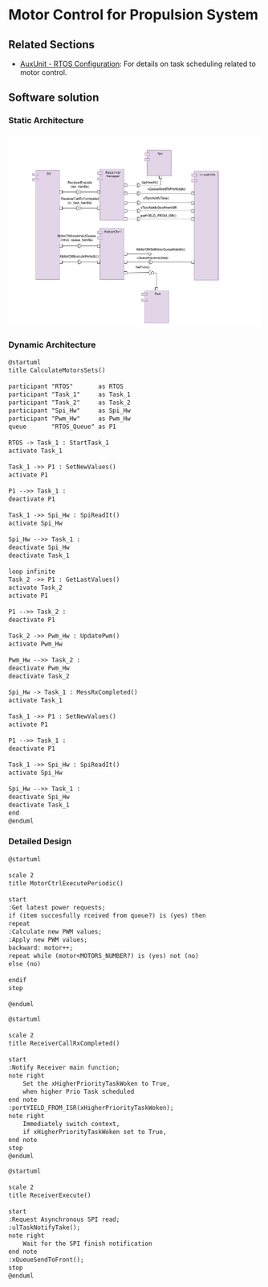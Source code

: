 # Motor Control for Propulsion System

## Related Sections
- [AuxUnit - RTOS Configuration](aux_unit-rtos.md): For details on task scheduling related to motor control.

## Software solution

### Static Architecture
![alt text](/images/MotorCtrlArchitecture.drawio.png)

### Dynamic Architecture
```puml
@startuml
title CalculateMotorsSets()

participant "RTOS"       as RTOS
participant "Task_1"     as Task_1
participant "Task_2"     as Task_2
participant "Spi_Hw"     as Spi_Hw
participant "Pwm_Hw"     as Pwm_Hw
queue       "RTOS_Queue" as P1

RTOS -> Task_1 : StartTask_1
activate Task_1

Task_1 ->> P1 : SetNewValues()
activate P1

P1 -->> Task_1 :
deactivate P1

Task_1 ->> Spi_Hw : SpiReadIt()
activate Spi_Hw 

Spi_Hw -->> Task_1 :
deactivate Spi_Hw
deactivate Task_1

loop infinite
Task_2 ->> P1 : GetLastValues()
activate Task_2
activate P1

P1 -->> Task_2 : 
deactivate P1

Task_2 ->> Pwm_Hw : UpdatePwm()
activate Pwm_Hw

Pwm_Hw -->> Task_2 :
deactivate Pwm_Hw
deactivate Task_2

Spi_Hw -> Task_1 : MessRxCompleted()
activate Task_1

Task_1 ->> P1 : SetNewValues()
activate P1

P1 -->> Task_1 :
deactivate P1

Task_1 ->> Spi_Hw : SpiReadIt()
activate Spi_Hw 

Spi_Hw -->> Task_1 :
deactivate Spi_Hw
deactivate Task_1
end
@enduml
```

### Detailed Design
```puml
@startuml

scale 2
title MotorCtrlExecutePeriodic()

start
:Get latest power requests;
if (item succesfully rceived from queue?) is (yes) then
repeat
:Calculate new PWM values;
:Apply new PWM values;
backward: motor++;
repeat while (motor<MOTORS_NUMBER?) is (yes) not (no)
else (no)

endif
stop

@enduml
```

```puml
@startuml

scale 2
title ReceiverCallRxCompleted()

start
:Notify Receiver main function;
note right 
    Set the xHigherPriorityTaskWoken to True,
    when higher Prio Task scheduled
end note
:portYIELD_FROM_ISR(xHigherPriorityTaskWoken);
note right 
    Immediately switch context,
    if xHigherPriorityTaskWoken set to True,
end note
stop
@enduml
```

```puml
@startuml

scale 2
title ReceiverExecute()

start
:Request Asynchronous SPI read;
:ulTaskNotifyTake();
note right 
    Wait for the SPI finish notification 
end note
:xQueueSendToFront();
stop
@enduml
```